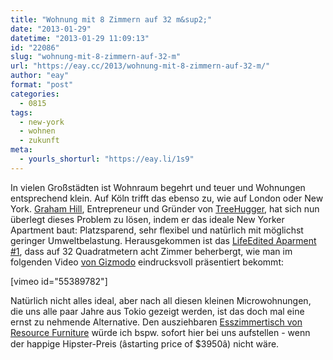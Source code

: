 ```yaml
---
title: "Wohnung mit 8 Zimmern auf 32 m&sup2;"
date: "2013-01-29"
datetime: "2013-01-29 11:09:13"
id: "22086"
slug: "wohnung-mit-8-zimmern-auf-32-m"
url: "https://eay.cc/2013/wohnung-mit-8-zimmern-auf-32-m/"
author: "eay"
format: "post"
categories:
  - 0815
tags:
  - new-york
  - wohnen
  - zukunft
meta:
  - yourls_shorturl: "https://eay.li/1s9"
---
```


In vielen Großstädten ist Wohnraum begehrt und teuer und Wohnungen entsprechend klein. Auf Köln trifft das ebenso zu, wie auf London oder New York. [Graham Hill](https://twitter.com/ghill), Entrepreneur und Gründer von [TreeHugger](http://www.treehugger.com/), hat sich nun überlegt dieses Problem zu lösen, indem er das ideale New Yorker Apartment baut: Platzsparend, sehr flexibel und natürlich mit möglichst geringer Umweltbelastung. Herausgekommen ist das [LifeEdited Aparment #1](http://www.lifeedited.com/see-the-lifeedited-apartment-move-through-its-many-functions/), dass auf 32 Quadratmetern acht Zimmer beherbergt, wie man im folgenden Video [von Gizmodo](http://gizmodo.com/5967622/the-tiny-transforming-apartment-that-packs-six-rooms-into-350-square-feet) eindrucksvoll präsentiert bekommt:

\[vimeo id="55389782"\]

Natürlich nicht alles ideal, aber nach all diesen kleinen Microwohnungen, die uns alle paar Jahre aus Tokio gezeigt werden, ist das doch mal eine ernst zu nehmende Alternative. Den ausziehbaren [Esszimmertisch von Resource Furniture](http://www.resourcefurniture.com/space-savers/space-saving-tables/goliath) würde ich bspw. sofort hier bei uns aufstellen - wenn der happige Hipster-Preis (âstarting price of $3950â) nicht wäre.
